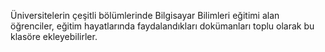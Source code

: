 Üniversitelerin çeşitli bölümlerinde Bilgisayar Bilimleri eğitimi alan öğrenciler, eğitim hayatlarında faydalandıkları dokümanları toplu olarak bu klasöre ekleyebilirler.
